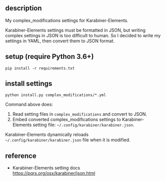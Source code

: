 ## description
My complex_modifications settings for Karabiner-Elements.

Karabiner-Elements settings must be formatted in JSON,
but writing complex settings in JSON is too difficult to human.
So I decided to write my settings in YAML, then convert them to JSON format.

## setup (require Python 3.6+)

```
pip install -r requirements.txt
```

## install settings

```
python install.py complex_modifications/*.yml
```

Command above does:
1. Read setting files in `complex_modifications` and convert to JSON.
2. Embed converted complex_modifications settings to Karabiner-Elements setting file: `~/.config/karabiner/karabiner.json`.

Karabiner-Elements dynamically reloads `~/.config/karabiner/karabiner.json` file when it is modified.

## reference
- Karabiner-Elements setting docs
  https://pqrs.org/osx/karabiner/json.html

